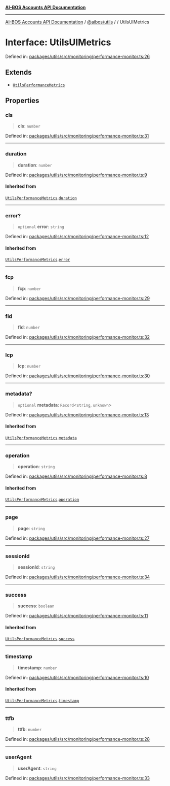 [**AI-BOS Accounts API Documentation**](../../../README.md)

***

[AI-BOS Accounts API Documentation](../../../README.md) / [@aibos/utils](../README.md) / [](../README.md) / UtilsUIMetrics

# Interface: UtilsUIMetrics

Defined in: [packages/utils/src/monitoring/performance-monitor.ts:26](https://github.com/pohlai88/accounts/blob/48103fb36d28b2b9bfb33472b6de2f719773cde9/packages/utils/src/monitoring/performance-monitor.ts#L26)

## Extends

- [`UtilsPerformanceMetrics`](UtilsPerformanceMetrics.md)

## Properties

### cls

> **cls**: `number`

Defined in: [packages/utils/src/monitoring/performance-monitor.ts:31](https://github.com/pohlai88/accounts/blob/48103fb36d28b2b9bfb33472b6de2f719773cde9/packages/utils/src/monitoring/performance-monitor.ts#L31)

***

### duration

> **duration**: `number`

Defined in: [packages/utils/src/monitoring/performance-monitor.ts:9](https://github.com/pohlai88/accounts/blob/48103fb36d28b2b9bfb33472b6de2f719773cde9/packages/utils/src/monitoring/performance-monitor.ts#L9)

#### Inherited from

[`UtilsPerformanceMetrics`](UtilsPerformanceMetrics.md).[`duration`](UtilsPerformanceMetrics.md#duration)

***

### error?

> `optional` **error**: `string`

Defined in: [packages/utils/src/monitoring/performance-monitor.ts:12](https://github.com/pohlai88/accounts/blob/48103fb36d28b2b9bfb33472b6de2f719773cde9/packages/utils/src/monitoring/performance-monitor.ts#L12)

#### Inherited from

[`UtilsPerformanceMetrics`](UtilsPerformanceMetrics.md).[`error`](UtilsPerformanceMetrics.md#error)

***

### fcp

> **fcp**: `number`

Defined in: [packages/utils/src/monitoring/performance-monitor.ts:29](https://github.com/pohlai88/accounts/blob/48103fb36d28b2b9bfb33472b6de2f719773cde9/packages/utils/src/monitoring/performance-monitor.ts#L29)

***

### fid

> **fid**: `number`

Defined in: [packages/utils/src/monitoring/performance-monitor.ts:32](https://github.com/pohlai88/accounts/blob/48103fb36d28b2b9bfb33472b6de2f719773cde9/packages/utils/src/monitoring/performance-monitor.ts#L32)

***

### lcp

> **lcp**: `number`

Defined in: [packages/utils/src/monitoring/performance-monitor.ts:30](https://github.com/pohlai88/accounts/blob/48103fb36d28b2b9bfb33472b6de2f719773cde9/packages/utils/src/monitoring/performance-monitor.ts#L30)

***

### metadata?

> `optional` **metadata**: `Record`\<`string`, `unknown`\>

Defined in: [packages/utils/src/monitoring/performance-monitor.ts:13](https://github.com/pohlai88/accounts/blob/48103fb36d28b2b9bfb33472b6de2f719773cde9/packages/utils/src/monitoring/performance-monitor.ts#L13)

#### Inherited from

[`UtilsPerformanceMetrics`](UtilsPerformanceMetrics.md).[`metadata`](UtilsPerformanceMetrics.md#metadata)

***

### operation

> **operation**: `string`

Defined in: [packages/utils/src/monitoring/performance-monitor.ts:8](https://github.com/pohlai88/accounts/blob/48103fb36d28b2b9bfb33472b6de2f719773cde9/packages/utils/src/monitoring/performance-monitor.ts#L8)

#### Inherited from

[`UtilsPerformanceMetrics`](UtilsPerformanceMetrics.md).[`operation`](UtilsPerformanceMetrics.md#operation)

***

### page

> **page**: `string`

Defined in: [packages/utils/src/monitoring/performance-monitor.ts:27](https://github.com/pohlai88/accounts/blob/48103fb36d28b2b9bfb33472b6de2f719773cde9/packages/utils/src/monitoring/performance-monitor.ts#L27)

***

### sessionId

> **sessionId**: `string`

Defined in: [packages/utils/src/monitoring/performance-monitor.ts:34](https://github.com/pohlai88/accounts/blob/48103fb36d28b2b9bfb33472b6de2f719773cde9/packages/utils/src/monitoring/performance-monitor.ts#L34)

***

### success

> **success**: `boolean`

Defined in: [packages/utils/src/monitoring/performance-monitor.ts:11](https://github.com/pohlai88/accounts/blob/48103fb36d28b2b9bfb33472b6de2f719773cde9/packages/utils/src/monitoring/performance-monitor.ts#L11)

#### Inherited from

[`UtilsPerformanceMetrics`](UtilsPerformanceMetrics.md).[`success`](UtilsPerformanceMetrics.md#success)

***

### timestamp

> **timestamp**: `number`

Defined in: [packages/utils/src/monitoring/performance-monitor.ts:10](https://github.com/pohlai88/accounts/blob/48103fb36d28b2b9bfb33472b6de2f719773cde9/packages/utils/src/monitoring/performance-monitor.ts#L10)

#### Inherited from

[`UtilsPerformanceMetrics`](UtilsPerformanceMetrics.md).[`timestamp`](UtilsPerformanceMetrics.md#timestamp)

***

### ttfb

> **ttfb**: `number`

Defined in: [packages/utils/src/monitoring/performance-monitor.ts:28](https://github.com/pohlai88/accounts/blob/48103fb36d28b2b9bfb33472b6de2f719773cde9/packages/utils/src/monitoring/performance-monitor.ts#L28)

***

### userAgent

> **userAgent**: `string`

Defined in: [packages/utils/src/monitoring/performance-monitor.ts:33](https://github.com/pohlai88/accounts/blob/48103fb36d28b2b9bfb33472b6de2f719773cde9/packages/utils/src/monitoring/performance-monitor.ts#L33)
